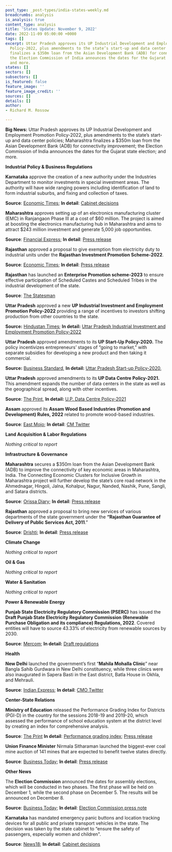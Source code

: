 ```yaml
---
post_type: _post-types/india-states-weekly.md
breadcrumbs: analysis
is_analysis: true
content_type: analysis
title: 'States Update: November 9, 2022'
date: 2022-11-09 05:00:00 +0000
tags: []
excerpt: Uttar Pradesh approves its UP Industrial Development and Employment Promotion
  Policy-2022, plus amendments to the state’s start-up and data center policies; Maharashtra
  finalizes a $350m loan from the Asian Development Bank (ADB) for connectivity improvement;
  the Election Commission of India announces the dates for the Gujarat state election;
  and more.
states: []
sectors: []
subsectors: []
is_featured: false
feature_image: ''
feature_image_credit: ''
sources: []
details: []
author:
- Richard M. Rossow

---
```

**Big News:** Uttar Pradesh approves its UP Industrial Development and Employment Promotion Policy-2022, plus amendments to the state’s start-up and data center policies; Maharashtra finalizes a $350m loan from the Asian Development Bank (ADB) for connectivity improvement; the Election Commission of India announces the dates for the Gujarat state election; and more.

**Industrial Policy & Business Regulations**

**Karnataka** approve the creation of a new authority under the Industries Department to monitor investments in special investment areas. The authority will have wide ranging powers including identification of land to form industrial suburbs, and fixing and collection of taxes.

**Source**: [Economic Times](https://economictimes.indiatimes.com/news/economy/policy/karnataka-to-set-up-separate-body-to-oversee-investment-in-special-investment-areas/articleshow/95282534.cms); **In detail**: [Cabinet decisions](https://twitter.com/CMofKarnataka/status/1588178455031844864)

**Maharashtra** approves setting up of an electronics manufacturing cluster (EMC) in Ranjangaon Phase III at a cost of $60 million. The project is aimed at boosting the electronics manufacturing hub in Maharashtra and aims to attract $243 million investment and generate 5,000 job opportunities.

**Source**: [Financial Express](https://www.financialexpress.com/industry/govt-approves-electronics-manufacturing-cluster-in-maharashtra-with-rs-493-cr-outlay/2762220/); **In detail**: [Press release](https://pib.gov.in/PressReleasePage.aspx?PRID=1872289)

**Rajasthan** approved a proposal to give exemption from electricity duty to industrial units under the **Rajasthan Investment Promotion Scheme-2022**.

**Source**: [Economic Times](https://energy.economictimes.indiatimes.com/news/power/rajasthan-industrial-units-under-rips-to-get-electricity-duty-exemption/95190121); **In detail**: [Press release](https://cmo.rajasthan.gov.in/pressreleasedetail/5913)

**Rajasthan** has launched an **Enterprise Promotion scheme-2023** to ensure effective participation of Scheduled Castes and Scheduled Tribes in the industrial development of the state.

**Source**: [The Statesman](https://www.thestatesman.com/india/rajasthan-launches-enterprise-promotion-scheme-for-dalit-tribal-entrepreneurs-1503127880.html)

**Uttar Pradesh** approved a new **UP Industrial Investment and Employment Promotion Policy-2022** providing a range of incentives to investors shifting production from other countries to the state.

**Source:** [Hindustan Times](https://www.hindustantimes.com/cities/lucknow-news/uttar-pradesh-cabinet-approves-new-industrial-investment-employment-promotion-policy-101667495546248.html); **In detail:** [Uttar Pradesh Industrial Investment and Employment Promotion Policy-2022](https://invest.up.gov.in/wp-content/uploads/2022/11/Final_UP_New-Industrial-Policy_041122.pdf)

**Uttar Pradesh** approved amendments to its **UP Start-Up Policy-2020.** The policy incentivizes entrepreneurs’ stages of “going to market,” with separate subsidies for developing a new product and then taking it commercial.

**Source:** [Business Standard](https://www.business-standard.com/article/economy-policy/new-start-up-scheme-to-focus-on-biz-ideas-unicorns-in-uttar-pradesh-122110701831_1.html), **In detail:** [Uttar Pradesh Start-up Policy-2020](https://invest.up.gov.in/wp-content/themes/investup/pdf/Startup-Policy-2020.pdf),

**Uttar Pradesh** approved amendments to its **UP Data Centre Policy-2021.** This amendment expands the number of data centers in the state as well as the geographical spread, along with other incentives.

**Source**: [The Print](https://theprint.in/india/yogi-govt-to-set-up-7-more-data-centres-turn-up-into-data-centre-hub/1196107/), **In detail:** [U.P. Data Centre Policy-2021](https://invest.up.gov.in/wp-content/uploads/2021/09/DC-Policy-2021-Eng-final_page-f.pdf)

**Assam** approved its **Assam Wood Based Industries (Promotion and Development) Rules, 2022** related to promote wood-based industries.

**Source**: [East Mojo](https://www.eastmojo.com/news/2022/10/30/assam-approves-new-rules-to-promote-wood-based-industries/); **In detail**: [CM Twitter](https://twitter.com/himantabiswa/status/1586365196867895296)

**Land Acquisition & Labor Regulations**

_Nothing critical to report_

**Infrastructure & Governance**

**Maharashtra** secures a $350m loan from the Asian Development Bank (ADB) to improve the connectivity of key economic areas in Maharashtra, India. The Connecting Economic Clusters for Inclusive Growth in Maharashtra project will further develop the state’s core road network in the Ahmednagar, Hingoli, Jalna, Kohalpur, Nagur, Nanded, Nashik, Pune, Sangli, and Satara districts.

**Source**: [Orissa Diary](https://orissadiary.com/adb-expands-support-to-improve-connectivity-in-maharashtra-india/); **In detail**: [Press release](https://www.adb.org/news/adb-expands-support-improve-connectivity-maharashtra-india)

**Rajasthan** approved a proposal to bring new services of various departments of the state government under the **“Rajasthan Guarantee of Delivery of Public Services Act, 2011**.”

**Source**: [Drishti](https://www.drishtiias.com/state-pcs-current-affairs/new-services-under-rajasthan-public-services-guarantee-act#:\~:text=On%20November%202%2C%202022%2C%20Rajasthan,basic%20facilities%20and%20to%20provide); **In detail**: [Press release](https://dipr.rajasthan.gov.in/press-release-detail/73437/0)

**Climate Change**

_Nothing critical to report_

**Oil & Gas**

_Nothing critical to report_

**Water & Sanitation**

_Nothing critical to report_

**Power & Renewable Energy**

**Punjab State Electricity Regulatory Commission (PSERC)** has issued the **Draft Punjab State Electricity Regulatory Commission (Renewable Purchase Obligation and its compliance) Regulations, 2022**. Covered entities will have to source 43.33% of electricity from renewable sources by 2030.

**Source**: [Mercom](https://mercomindia.com/punjab-proposes-wind-hydro-energy-storage-obligation/); **In detail:** [Draft regulations](https://pserc.gov.in/pages/DraftPSERC(RPO)Regulations2022-13.10.22.pdf)

**Health**

**New Delhi** launched the government’s first “**Mahila Mohalla Clinic**” near Bangla Sahib Gurdwara in New Delhi constituency, while three clinics were also inaugurated in Sapera Basti in the East district, Batla House in Okhla, and Mehrauli.

**Source**: [Indian Express](https://indianexpress.com/article/cities/delhi/for-women-by-women-delhi-opens-first-mahila-mohalla-clinic-more-to-follow-8246074/); **In detail**: [CMO Twitter](https://twitter.com/CMODelhi/status/1587850511839293440)

**Center-State Relations**

**Ministry of Education** released the Performance Grading Index for Districts (PGI-D) in the country for the sessions 2018-19 and 2019-20, which assessed the performance of school education system at the district level by creating an index for comprehensive analysis.

**Source**: [The Print](https://theprint.in/india/education-ministry-releases-performance-grading-index-for-districts-for-school-system/1014710/) **In detail**: [Performance grading index](https://pgi.udiseplus.gov.in/#/home); [Press release](https://pib.gov.in/PressReleasePage.aspx?PRID=1873308)

**Union Finance Minister** Nirmala Sitharaman launched the biggest-ever coal mine auction of 141 mines that are expected to benefit twelve states directly.

**Source**: [Business Today](https://www.businesstoday.in/industry/story/fm-nirmala-sitharaman-launches-biggest-ever-coal-mine-auction-351782-2022-11-03); **In detail**: [Press release](https://pib.gov.in/PressReleasePage.aspx?PRID=1873522)

**Other News**

The **Election Commission** announced the dates for assembly elections, which will be conducted in two phases. The first phase will be held on December 1, while the second phase on December 5. The results will be announced on December 8.

**Source**: [Business Today](https://www.businesstoday.in/latest/politics/story/gujarat-assembly-election-2022-date-full-schedule-result-number-of-seats-everything-you-need-to-know-351778-2022-11-03); **In detail**: [Election Commission press note](https://eci.gov.in/files/file/14534-general-election-to-legislative-assembly-of-gujarat-2022-reg/?do=download)

**Karnataka** has mandated emergency panic buttons and location tracking devices for all public and private transport vehicles in the state. The decision was taken by the state cabinet to “ensure the safety of passengers, especially women and children".

**Source**: [News18](https://www.news18.com/news/auto/emergency-panic-buttons-mandatory-for-transport-vehicles-in-karnataka-6306889.html); **In detail**: [Cabinet decisions](https://twitter.com/CMofKarnataka/status/1588178455031844864)